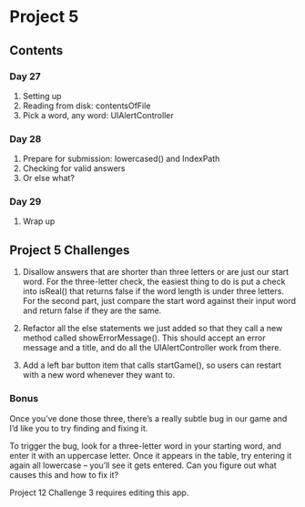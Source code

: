 
# Project 5

## Contents

### Day 27
1. Setting up
2. Reading from disk: contentsOfFile
3. Pick a word, any word: UIAlertController

### Day 28
1. Prepare for submission: lowercased() and IndexPath
2. Checking for valid answers
3. Or else what? 

### Day 29
1. Wrap up

## Project 5 Challenges

1. Disallow answers that are shorter than three letters or are just our start word. For the three-letter check, the easiest
thing to do is put a check into isReal() that returns false if the word length is under three letters. For the second part,
just compare the start word against their input word and return false if they are the same.

2. Refactor all the else statements we just added so that they call a new method called showErrorMessage(). This 
should accept an error message and a title, and do all the UIAlertController work from there.

3. Add a left bar button item that calls startGame(), so users can restart with a new word whenever they want to.

### Bonus 

Once you’ve done those three, there’s a really subtle bug in our game and I’d like you to try finding and fixing it.

To trigger the bug, look for a three-letter word in your starting word, and enter it with an uppercase letter. Once it appears in the
table, try entering it again all lowercase – you’ll see it gets entered. Can you figure out what causes this and how to fix it?

Project 12 Challenge 3 requires editing this app.
